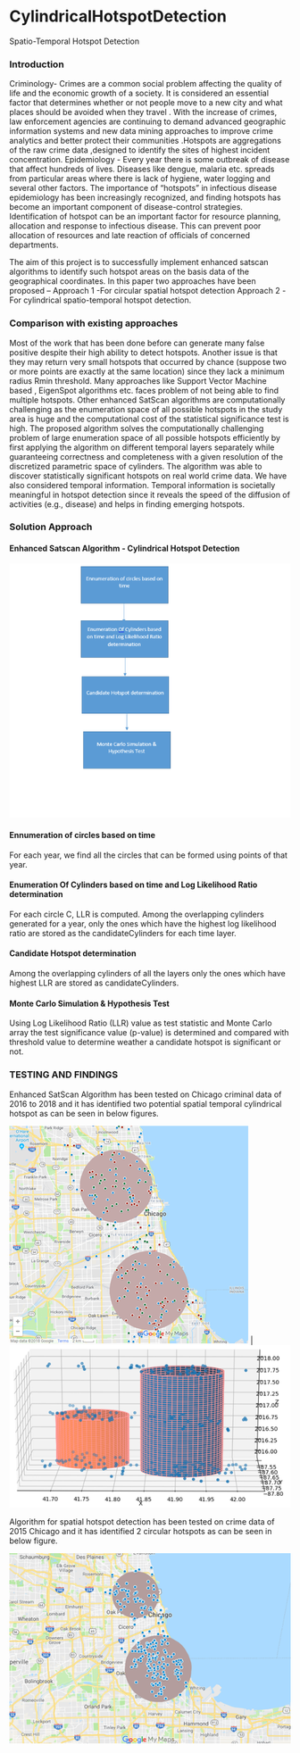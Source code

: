 # CylindricalHotspotDetection
Spatio-Temporal Hotspot Detection
### Introduction
Criminology- Crimes are a common social problem affecting the quality of life and the economic growth of a society. It is considered an essential factor that determines whether or not people move to a new city and what places should be avoided when they travel . With the increase of crimes, law enforcement agencies are continuing to demand advanced geographic information systems and new data mining approaches to improve crime analytics and better protect their communities .Hotspots are aggregations of the raw crime data ,designed to identify the sites of highest incident concentration.
Epidemiology - Every year there is some outbreak of disease that affect hundreds of lives. Diseases like dengue, malaria etc. spreads from particular areas where there is lack of hygiene, water logging and several other factors. The importance of “hotspots” in infectious disease epidemiology has been increasingly recognized, and finding hotspots has become an important component of disease-control strategies. Identification of hotspot can be an important factor for resource planning, allocation and response to infectious disease. This can prevent poor allocation of resources and late reaction of officials of concerned departments.

The aim of this project is to successfully implement enhanced satscan algorithms to identify such hotspot areas on the basis data of the geographical coordinates. 
In this paper two approaches have been proposed – 
Approach 1 -For circular spatial hotspot detection 
Approach 2 -For cylindrical spatio-temporal hotspot detection. 

### Comparison with existing approaches
Most of the work that has been done before can generate many false positive despite their high ability to detect hotspots. Another issue is that they may return very small hotspots that occurred by chance (suppose two or more points are exactly at the same location) since they lack a minimum radius Rmin threshold.
Many approaches like Support Vector Machine based , EigenSpot algorithms etc. faces problem of not being able to find multiple hotspots. Other enhanced SatScan algorithms are computationally challenging as the enumeration space of all possible hotspots in the study area is huge and the computational cost of the statistical significance test is high.
The proposed algorithm solves the computationally challenging problem of large enumeration space of all possible hotspots efficiently by first applying the algorithm on different temporal layers separately while guaranteeing correctness and completeness with a given resolution of the discretized parametric space of cylinders. The algorithm was able to discover statistically significant hotspots on real world crime data. We have also considered temporal information. Temporal information is societally meaningful in hotspot detection since it reveals the speed of the diffusion of activities (e.g., disease) and helps in finding emerging hotspots.

### Solution Approach

#### Enhanced Satscan Algorithm - Cylindrical Hotspot Detection

![alt text](readme/blockdiag.png)

#### Ennumeration of circles based on time 
For each year, we find all the circles that can be formed using points of that year.
#### Enumeration Of Cylinders based on time and Log Likelihood Ratio determination 
For each circle C, LLR is computed. Among the overlapping cylinders generated for a year, only the ones which have the highest log likelihood ratio are stored as the candidateCylinders for each time layer.
#### Candidate Hotspot determination 
Among the overlapping cylinders of all the layers only the ones which have highest LLR are stored as candidateCylinders.
#### Monte Carlo Simulation & Hypothesis Test 
Using Log Likelihood Ratio (LLR) value as test statistic and Monte Carlo array the test significance value (p-value) is determined and compared with threshold value to determine weather a candidate hotspot is significant or not.

### TESTING AND FINDINGS

Enhanced SatScan Algorithm has been tested on Chicago criminal data of 2016 to 2018 and it has identified two potential spatial temporal cylindrical hotspot as can be seen in below figures. 

![alt text](readme/testing1.bmp)   |    ![alt text](readme/testing2.bmp)


Algorithm for spatial hotspot detection has been tested on crime data of 2015 Chicago and it has identified 2 circular hotspots as can be seen in below figure.

![alt text](readme/testing3.bmp)


